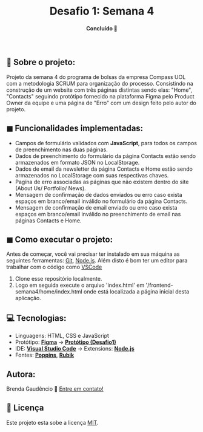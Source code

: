 <h1 align="center">
     Desafio 1: Semana 4
</h1>

<h4 align="center">
	Concluído 🚀
</h4>

<h1 align="center">
    <img alt="" title="" src="" />
</h1>



## 📝 Sobre o projeto:
Projeto da semana 4 do programa de bolsas da empresa Compass UOL com a metodologia SCRUM para organização do processo. Consistindo na construção de um website com três páginas distintas sendo elas: "Home", "Contacts"  seguindo protótipo fornecido na plataforma Figma pelo Product Owner da equipe e uma página de "Erro" com um design feito pelo autor do projeto.


## ◼ Funcionalidades implementadas: 
- Campos de formulário validados com **JavaScript**, para todos os campos de preenchimento nas duas páginas.
- Dados de preenchimento do formulário da página Contacts estão sendo armazenados em formato JSON no LocalStorage.
- Dados de email da newsletter da página Contacts e Home estão sendo armazenados no LocalStorage com suas respectivas chaves.
- Pagína de erro associadas as páginas que não existem dentro do site (About Us/ Portfolio/ News).
- Mensagem de confirmação de dados enviados ou erro caso exista espaços em branco/email inválido no formulário da página Contacts.
- Mensagem de confirmação de email enviado ou erro caso exista espaços em branco/email inválido no preenchimento de email nas páginas Contacts e Home.

## ◼ Como executar o projeto:
Antes de começar, você vai precisar ter instalado em sua máquina as seguintes ferramentas:
[Git](https://git-scm.com), [Node.js](https://nodejs.org/en/). 
Além disto é bom ter um editor para trabalhar com o código como [VSCode](https://code.visualstudio.com/)
1. Clone esse repositório localmente.
2. Logo em seguida execute o arquivo 'index.html' em '/frontend-semana4/home/index.html onde está localizada a página inicial desta aplicação.

## 💻 Tecnologias:
- Linguagens: HTML, CSS e JavaScript <br/>
- Protótipo:  **[Figma](https://www.figma.com/)**  →  **[Protótipo (Desafio1)](https://www.figma.com/file/Vzl8xfN2v8PF8fX5trpKKX/Desafio-1?type=design&node-id=0%3A1&mode=design&t=jybs2ogTlD0boU3B-1)**
- IDE: **[Visual Studio Code](https://code.visualstudio.com/)**  → Extensions:  **[Node.js](https://nodejs.org/en)**
- Fontes:  **[Poppins](https://fonts.google.com/specimen/Poppins)**,  **[Rubik](https://fonts.google.com/specimen/Rubik)**

## Autora: 
Brenda Gaudêncio 👋 [Entre em contato!](https://www.linkedin.com/in/brendagaudencio/)

## 📝 Licença
Este projeto esta sobe a licença [MIT](./LICENSE).


